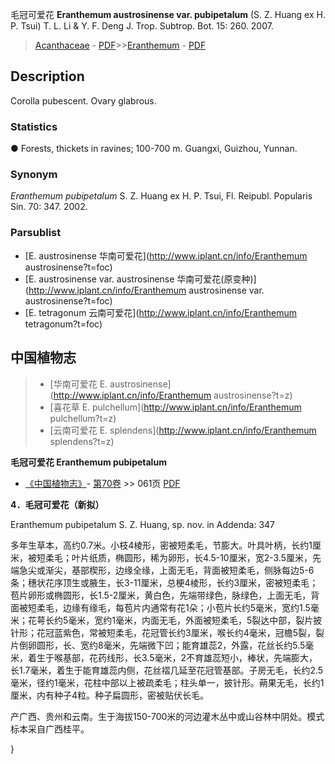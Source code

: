 毛冠可爱花 **Eranthemum austrosinense var. pubipetalum** (S. Z. Huang ex H. P. Tsui) T. L. Li & Y. F. Deng J. Trop. Subtrop. Bot. 15: 260. 2007.

> [Acanthaceae](Acanthaceae-爵床科.md) - [PDF](http://www.iplant.cn/foc/pdf/Acanthaceae.pdf)>>[Eranthemum](http://www.iplant.cn/info/Eranthemum?t=foc) - [PDF](http://www.iplant.cn/foc/pdf/Eranthemum.pdf)

## Description

Corolla pubescent. Ovary glabrous.

### Statistics
● Forests, thickets in ravines; 100-700 m. Guangxi, Guizhou, Yunnan.

### Synonym
*Eranthemum pubipetalum* S. Z. Huang ex H. P. Tsui, Fl. Reipubl. Popularis Sin. 70: 347. 2002.

### Parsublist

* [E.  austrosinense  华南可爱花](http://www.iplant.cn/info/Eranthemum austrosinense?t=foc)
* [E.  austrosinense var. austrosinense  华南可爱花(原变种)](http://www.iplant.cn/info/Eranthemum austrosinense var. austrosinense?t=foc)
* [E.  tetragonum  云南可爱花](http://www.iplant.cn/info/Eranthemum tetragonum?t=foc)

## 中国植物志

> * [华南可爱花  E.  austrosinense](http://www.iplant.cn/info/Eranthemum austrosinense?t=z)
> * [喜花草  E.  pulchellum](http://www.iplant.cn/info/Eranthemum pulchellum?t=z)
> * [云南可爱花  E.  splendens](http://www.iplant.cn/info/Eranthemum splendens?t=z)


**毛冠可爱花 Eranthemum pubipetalum**

* [《中国植物志》](http://www.iplant.cn/frps)- [第70卷](http://www.iplant.cn/frps/vol/70) >> 061页 [PDF](http://www.iplant.cn/frps/pdf/70/061.PDF)


**4．毛冠可爱花（新拟）**

Eranthemum pubipetalum S. Z. Huang, sp. nov. in Addenda: 347

多年生草本，高约0.7米。小枝4棱形，密被短柔毛，节膨大。叶具叶柄，长约1厘米，被短柔毛；叶片纸质，椭圆形，稀为卵形，长4.5-10厘米，宽2-3.5厘米，先端急尖或渐尖，基部楔形，边缘全缘，上面无毛，背面被短柔毛，侧脉每边5-6条；穗状花序顶生或腋生，长3-11厘米，总梗4棱形，长约3厘米，密被短柔毛；苞片卵形或椭圆形，长1.5-2厘米，黄白色，先端带绿色，脉绿色，上面无毛，背面被短柔毛，边缘有缘毛，每苞片内通常有花1朵；小苞片长约5毫米，宽约1.5毫米；花萼长约5毫米，宽约1毫米，内面无毛，外面被短柔毛，5裂达中部，裂片披针形；花冠蓝紫色，常被短柔毛，花冠管长约3厘米，喉长约4毫米，冠檐5裂，裂片倒卵圆形，长、宽约8毫米，先端微下凹；能育雄蕊2，外露，花丝长约5.5毫米，着生于喉基部，花药线形，长3.5毫米，2不育雄蕊短小，棒状，先端膨大，长1.7毫米，着生于能育雄蕊内侧，花丝褶几延至花冠管基部。子房无毛，长约2.5毫米，径约1毫米，花柱中部以上被疏柔毛；柱头单一，披针形。蒴果无毛，长约1厘米，内有种子4粒。种子扁圆形，密被贴伏长毛。

产广西、贵州和云南。生于海拔150-700米的河边灌木丛中或山谷林中阴处。模式标本采自广西桂平。

}